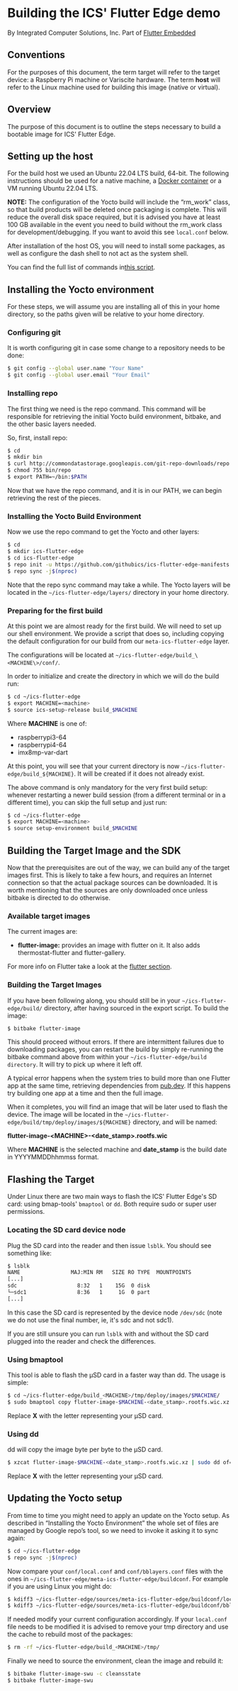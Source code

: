 # Building the ICS' Flutter Edge demo

By Integrated Computer Solutions, Inc. Part of [Flutter Embedded](https://www.flutter-embedded.com/)

## Conventions

For the purposes of this document, the term target will refer to the target device: a Raspberry Pi machine or Variscite hardware. The term **host** will refer to the Linux machine used for building this image (native or virtual).

## Overview

The purpose of this document is to outline the steps necessary to build a bootable image for ICS' Flutter Edge.

## Setting up the host

For the build host we used an Ubuntu 22.04 LTS build, 64-bit. The following instructions should be used for a native machine, a [Docker container](https://github.com/githubics/ics-flutter-edge-manifests/blob/kirkstone/docker/README.md) or a VM running Ubuntu 22.04 LTS.

**NOTE:** The configuration of the Yocto build will include the “rm_work” class, so that build products will be deleted once packaging is complete. This will reduce the overall disk space required, but it is advised you have at least 100 GB available in the event you need to build without the rm_work class for development/debugging. If you want to avoid this see `local.conf` below.

After installation of the host OS, you will need to install some packages, as well as configure the dash shell to not act as the system shell.

You can find the full list of commands in[this script](https://github.com/githubics/ics-flutter-edge-manifests/blob/kirkstone/docker/install.sh).

## Installing the Yocto environment

For these steps, we will assume you are installing all of this in your home directory, so the paths given will be relative to your home directory.

### Configuring git

It is worth configuring git in case some change to a repository needs to be done:

```bash
$ git config --global user.name "Your Name"
$ git config --global user.email "Your Email"
```

### Installing repo

The first thing we need is the repo command. This command will be responsible for retrieving the initial Yocto build environment, bitbake, and the other basic layers needed.

So, first, install repo:

```bash
$ cd
$ mkdir bin
$ curl http://commondatastorage.googleapis.com/git-repo-downloads/repo > ~/bin/repo
$ chmod 755 bin/repo
$ export PATH=~/bin:$PATH
```

Now that we have the repo command, and it is in our PATH, we can begin retrieving the rest of the pieces.

### Installing the Yocto Build Environment

Now we use the repo command to get the Yocto and other layers:

```bash
$ cd
$ mkdir ics-flutter-edge
$ cd ics-flutter-edge
$ repo init -u https://github.com/githubics/ics-flutter-edge-manifests.git -b kirkstone
$ repo sync -j$(nproc)
```

Note that the repo sync command may take a while. The Yocto layers will be located in the `~/ics-flutter-edge/layers/` directory in your home directory.

### Preparing for the first build

At this point we are almost ready for the first build. We will need to set up our shell environment. We provide a script that does so, including copying the default configuration for our build from our `meta-ics-flutter-edge` layer.

The configurations will be located at `~/ics-flutter-edge/build_\<MACHINE\>/conf/`.

In order to initialize and create the directory in which we will do the build run:

```bash
$ cd ~/ics-flutter-edge
$ export MACHINE=<machine>
$ source ics-setup-release build_$MACHINE
```

Where **MACHINE** is one of:
- raspberrypi3-64
- raspberrypi4-64
- imx8mp-var-dart

At this point, you will see that your current directory is now `~/ics-flutter-edge/build_${MACHINE}`. It will be created if it does not already exist.

The above command is only mandatory for the very first build setup: whenever restarting a newer build session (from a different terminal or in a different time), you can skip the full setup and just run:

```bash
$ cd ~/ics-flutter-edge
$ export MACHINE=<machine>
$ source setup-environment build_$MACHINE
```

## Building the Target Image and the SDK

Now that the prerequisites are out of the way, we can build any of the target images first. This is likely to take a few hours, and requires an Internet connection so that the actual package sources can be downloaded. It is worth mentioning that the sources are only downloaded once unless bitbake is directed to do otherwise.

### Available target images

The current images are:

- **flutter-image:** provides an image with flutter on it. It also adds thermostat-flutter and flutter-gallery.

For more info on Flutter take a look at the [flutter section](flutter.md).

### Building the Target Images

If you have been following along, you should still be in your `~/ics-flutter-edge/build/` directory, after having sourced in the export script. To build the image:

```bash
$ bitbake flutter-image
```

This should proceed without errors. If there are intermittent failures due to downloading packages, you can restart the build by simply re-running the bitbake command above from within your `~/ics-flutter-edge/build directory`. It will try to pick up where it left off.

A typical error happens when the system tries to build more than one Flutter app at the same time, retrieving dependencies from [pub.dev](https://pub.dev/). If this happens try building one app at a time and then the full image.

When it completes, you will find an image that will be later used to flash the device. The image will be located in the `~/ics-flutter-edge/build/tmp/deploy/images/${MACHINE}` directory, and will be named:

**flutter-image-\<MACHINE\>-\<date_stamp\>.rootfs.wic**

Where **MACHINE** is the selected machine and **date_stamp** is the build date in YYYYMMDDhhmmss format.

## Flashing the Target

Under Linux there are two main ways to flash the ICS' Flutter Edge's SD card: using bmap-tools' `bmaptool` or `dd`. Both require sudo or super user permissions.

### Locating the SD card device node

Plug the SD card into the reader and then issue `lsblk`. You should see something like:

```bash
$ lsblk
NAME                MAJ:MIN RM   SIZE RO TYPE  MOUNTPOINTS
[...]
sdc                   8:32   1    15G  0 disk
└─sdc1                8:36   1     1G  0 part
[...]

```

In this case the SD card is represented by the device node `/dev/sdc` (note we do not use the final number, ie, it's sdc and not sdc1).

If you are still unsure you can run `lsblk` with and without the SD card plugged into the reader and check the differences.

### Using bmaptool

This tool is able to flash the µSD card in a faster way than dd. The usage is simple:

```bash
$ cd ~/ics-flutter-edge/build_<MACHINE>/tmp/deploy/images/$MACHINE/
$ sudo bmaptool copy flutter-image-$MACHINE-<date_stamp>.rootfs.wic.xz /dev/sdX
```

Replace **X** with the letter representing your µSD card.

### Using dd

dd will copy the image byte per byte to the µSD card.

```bash
$ xzcat flutter-image-$MACHINE-<date_stamp>.rootfs.wic.xz | sudo dd of=/dev/sdX bs=1M status=progress
```

Replace **X** with the letter representing your µSD card.

## Updating the Yocto setup

From time to time you might need to apply an update on the Yocto setup.  As described in “Installing the Yocto Environment” the whole set of files are managed by Google repo’s tool, so we need to invoke  it asking it to sync again:

```bash
$ cd ~/ics-flutter-edge
$ repo sync -j$(nproc)
```

Now compare your `conf/local.conf` and `conf/bblayers.conf` files with the ones in  `~/ics-flutter-edge/meta-ics-flutter-edge/buildconf`. For example if you are using Linux you might do:

```bash
$ kdiff3 ~/ics-flutter-edge/sources/meta-ics-flutter-edge/buildconf/local.conf.sample  ~/ics-flutter-edge/build_<MACHINE>/conf/local.conf
$ kdiff3 ~/ics-flutter-edge/sources/meta-ics-flutter-edge/buildconf/bblayers.conf.sample  ~/ics-flutter-edge/build_<MACHINE>/conf/bblayers.conf
```

If needed modify your current configuration accordingly. If your `local.conf` file needs to be modified it is advised to remove your tmp directory and use the cache to rebuild most of the packages:

```bash
$ rm -rf ~/ics-flutter-edge/build_<MACHINE>/tmp/
```

Finally we need to source the environment, clean the image and rebuild it:

```bash
$ bitbake flutter-image-swu -c cleansstate
$ bitbake flutter-image-swu
```